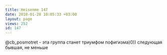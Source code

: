 ```yaml
---
title: Heisenme 147
date: 2018-01-28 10:05:33 +03:00
layout: page
views: 252
id: 147
---
```


@cb_posmotret - эта группа станет триумфом пофигизма)0)) следующая бывшая, не меньше


